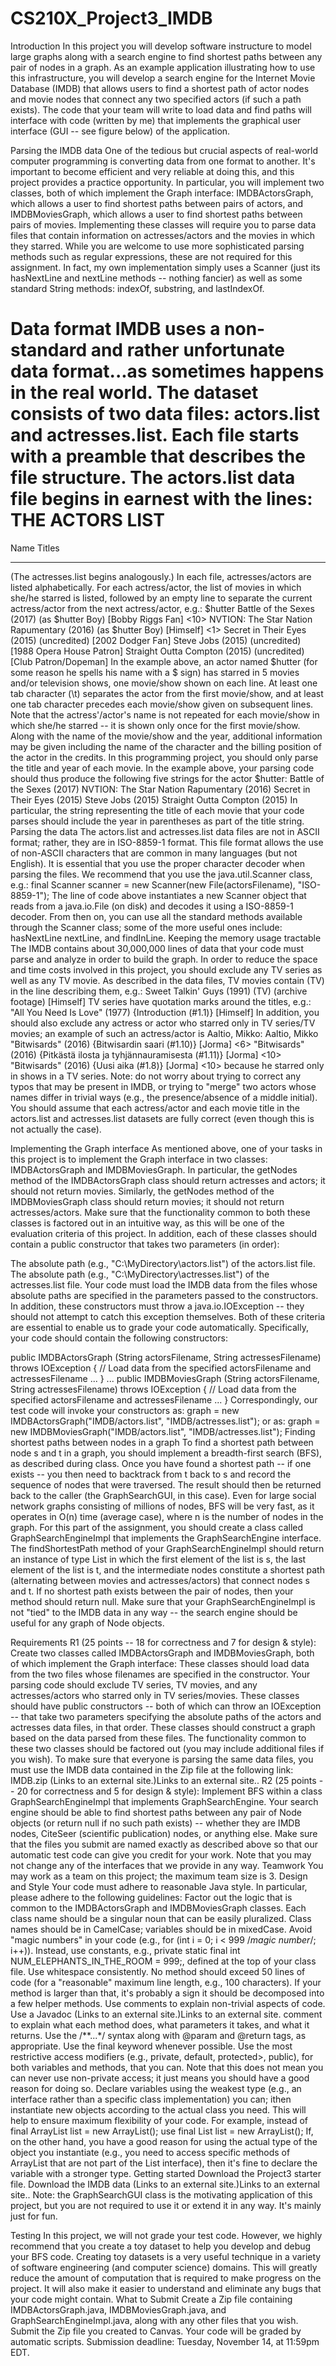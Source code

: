 # CS210X_Project3_IMDB
Introduction
In this project you will develop software instructure to model large graphs along with a search engine to find shortest paths between any pair of nodes in a graph. As an example application illustrating how to use this infrastructure, you will develop a search engine for the Internet Movie Database (IMDB) that allows users to find a shortest path of actor nodes and movie nodes that connect any two specified actors (if such a path exists). The code that your team will write to load data and find paths will interface with code (written by me) that implements the graphical user interface (GUI -- see figure below) of the application.


Parsing the IMDB data
One of the tedious but crucial aspects of real-world computer programming is converting data from one format to another. It's important to become efficient and very reliable at doing this, and this project provides a practice opportunity. In particular, you will implement two classes, both of which implement the Graph interface: IMDBActorsGraph, which allows a user to find shortest paths between pairs of actors, and IMDBMoviesGraph, which allows a user to find shortest paths between pairs of movies. Implementing these classes will require you to parse data files that contain information on actresses/actors and the movies in which they starred.
While you are welcome to use more sophisticated parsing methods such as regular expressions, these are not required for this assignment. In fact, my own implementation simply uses a Scanner (just its hasNextLine and nextLine methods -- nothing fancier) as well as some standard String methods: indexOf, substring, and lastIndexOf.

Data format
IMDB uses a non-standard and rather unfortunate data format...as sometimes happens in the real world. The dataset consists of two data files: actors.list and actresses.list. Each file starts with a preamble that describes the file structure. The actors.list data file begins in earnest with the lines:
THE ACTORS LIST
===============

Name                    Titles 
----                    ------
(The actresses.list begins analogously.) In each file, actresses/actors are listed alphabetically. For each actress/actor, the list of movies in which she/he starred is listed, followed by an empty line to separate the current actress/actor from the next actress/actor, e.g.:
$hutter                 Battle of the Sexes (2017)  (as $hutter Boy)  [Bobby Riggs Fan]  <10>
                        NVTION: The Star Nation Rapumentary (2016)  (as $hutter Boy)  [Himself]  <1>
                        Secret in Their Eyes (2015)  (uncredited)  [2002 Dodger Fan]
                        Steve Jobs (2015)  (uncredited)  [1988 Opera House Patron]
                        Straight Outta Compton (2015)  (uncredited)  [Club Patron/Dopeman]
In the example above, an actor named $hutter (for some reason he spells his name with a $ sign) has starred in 5 movies and/or television shows, one movie/show shown on each line. At least one tab character (\t) separates the actor from the first movie/show, and at least one tab character precedes each movie/show given on subsequent lines. Note that the actress'/actor's name is not repeated for each movie/show in which she/he starred -- it is shown only once for the first movie/show. Along with the name of the movie/show and the year, additional information may be given including the name of the character and the billing position of the actor in the credits. In this programming project, you should only parse the title and year of each movie. In the example above, your parsing code should thus produce the following five strings for the actor $hutter:
Battle of the Sexes (2017)
NVTION: The Star Nation Rapumentary (2016)
Secret in Their Eyes (2015)
Steve Jobs (2015)
Straight Outta Compton (2015)
In particular, the string representing the title of each movie that your code parses should include the year in parentheses as part of the title string.
Parsing the data
The actors.list and actresses.list data files are not in ASCII format; rather, they are in ISO-8859-1 format. This file format allows the use of non-ASCII characters that are common in many languages (but not English). It is essential that you use the proper character decoder when parsing the files. We recommend that you use the java.util.Scanner class, e.g.:
final Scanner scanner = new Scanner(new File(actorsFilename), "ISO-8859-1");
The line of code above instantiates a new Scanner object that reads from a java.io.File (on disk) and decodes it using a ISO-8859-1 decoder. From then on, you can use all the standard methods available through the Scanner class; some of the more useful ones include: hasNextLine nextLine, and findInLine.
Keeping the memory usage tractable
The IMDB contains about 30,000,000 lines of data that your code must parse and analyze in order to build the graph. In order to reduce the space and time costs involved in this project, you should exclude any TV series as well as any TV movie. As described in the data files, TV movies contain (TV) in the line describing them, e.g.:
                        Sweet Talkin' Guys (1991) (TV)  (archive footage)  [Himself]
TV series have quotation marks around the titles, e.g.:
                        "All You Need Is Love" (1977) {Introduction (#1.1)}  [Himself]
In addition, you should also exclude any actress or actor who starred only in TV series/TV movies; an example of such an actress/actor is Aaltio, Mikko:
Aaltio, Mikko           "Bitwisards" (2016) {Bitwisardin saari (#1.10)}  [Jorma]  <6>
                        "Bitwisards" (2016) {Pitkästä ilosta ja tyhjännauramisesta (#1.11)}  [Jorma]  <10>
                        "Bitwisards" (2016) {Uusi aika (#1.8)}  [Jorma]  <10>
because he starred only in shows in a TV series.
Note: do not worry about trying to correct any typos that may be present in IMDB, or trying to "merge" two actors whose names differ in trivial ways (e.g., the presence/absence of a middle initial). You should assume that each actress/actor and each movie title in the actors.list and actresses.list datasets are fully correct (even though this is not actually the case).

Implementing the Graph interface
As mentioned above, one of your tasks in this project is to implement the Graph interface in two classes: IMDBActorsGraph and IMDBMoviesGraph. In particular, the getNodes method of the IMDBActorsGraph class should return actresses and actors; it should not return movies. Similarly, the getNodes method of the IMDBMoviesGraph class should return movies; it should not return actresses/actors. Make sure that the functionality common to both these classes is factored out in an intuitive way, as this will be one of the evaluation criteria of this project.
In addition, each of these classes should contain a public constructor that takes two parameters (in order):

The absolute path (e.g., "C:\MyDirectory\actors.list") of the actors.list file.
The absolute path (e.g., "C:\MyDirectory\actresses.list") of the actresses.list file.
Your code must load the IMDB data from the files whose absolute paths are specified in the parameters passed to the constructors. In addition, these constructors must throw a java.io.IOException -- they should not attempt to catch this exception themselves. Both of these criteria are essential to enable us to grade your code automatically.
Specifically, your code should contain the following constructors:

public IMDBActorsGraph (String actorsFilename, String actressesFilename) throws IOException {
  // Load data from the specified actorsFilename and actressesFilename ...
}
...
public IMDBMoviesGraph (String actorsFilename, String actressesFilename) throws IOException {
  // Load data from the specified actorsFilename and actressesFilename ...
}
Correspondingly, our test code will invoke your constructors as:
graph = new IMDBActorsGraph("IMDB/actors.list", "IMDB/actresses.list");
or as:
graph = new IMDBMoviesGraph("IMDB/actors.list", "IMDB/actresses.list");
Finding shortest paths between nodes in a graph
To find a shortest path between node s and t in a graph, you should implement a breadth-first search (BFS), as described during class. Once you have found a shortest path -- if one exists -- you then need to backtrack from t back to s and record the sequence of nodes that were traversed. The result should then be returned back to the caller (the GraphSearchGUI, in this case). Even for large social network graphs consisting of millions of nodes, BFS will be very fast, as it operates in O(n) time (average case), where n is the number of nodes in the graph. For this part of the assignment, you should create a class called GraphSearchEngineImpl that implements the GraphSearchEngine interface. The findShortestPath method of your GraphSearchEngineImpl should return an instance of type List<Node> in which the first element of the list is s, the last element of the list is t, and the intermediate nodes constitute a shortest path (alternating between movies and actresses/actors) that connect nodes s and t. If no shortest path exists between the pair of nodes, then your method should return null.
Make sure that your GraphSearchEngineImpl is not "tied" to the IMDB data in any way -- the search engine should be useful for any graph of Node objects.

Requirements
R1 (25 points -- 18 for correctness and 7 for design & style): Create two classes called IMDBActorsGraph and IMDBMoviesGraph, both of which implement the Graph interface:
These classes should load data from the two files whose filenames are specified in the constructor. Your parsing code should exclude TV series, TV movies, and any actresses/actors who starred only in TV series/movies.
These classes should have public constructors -- both of which can throw an IOException -- that take two parameters specifying the absolute paths of the actors and actresses data files, in that order.
These classes should construct a graph based on the data parsed from these files.
The functionality common to these two classes should be factored out (you may include additional files if you wish).
To make sure that everyone is parsing the same data files, you must use the IMDB data contained in the Zip file at the following link: IMDB.zip (Links to an external site.)Links to an external site..
R2 (25 points -- 20 for correctness and 5 for design & style): Implement BFS within a class GraphSearchEngineImpl that implements GraphSearchEngine. Your search engine should be able to find shortest paths between any pair of Node objects (or return null if no such path exists) -- whether they are IMDB nodes, CiteSeer (scientific publication) nodes, or anything else.
Make sure that the files you submit are named exactly as described above so that our automatic test code can give you credit for your work. Note that you may not change any of the interfaces that we provide in any way.
Teamwork
You may work as a team on this project; the maximum team size is 3.
Design and Style
Your code must adhere to reasonable Java style. In particular, please adhere to the following guidelines:
Factor out the logic that is common to the IMDBActorsGraph and IMDBMoviesGraph classes.
Each class name should be a singular noun that can be easily pluralized.
Class names should be in CamelCase; variables should be in mixedCase.
Avoid "magic numbers" in your code (e.g., for (int i = 0; i < 999 /*magic number*/; i++)). Instead, use constants, e.g., private static final int NUM_ELEPHANTS_IN_THE_ROOM = 999;, defined at the top of your class file.
Use whitespace consistently.
No method should exceed 50 lines of code (for a "reasonable" maximum line length, e.g., 100 characters). If your method is larger than that, it's probably a sign it should be decomposed into a few helper methods.
Use comments to explain non-trivial aspects of code.
Use a Javadoc (Links to an external site.)Links to an external site. comment to explain what each method does, what parameters it takes, and what it returns. Use the /**...*/ syntax along with @param and @return tags, as appropriate.
Use the final keyword whenever possible.
Use the most restrictive access modifiers (e.g., private, default, protected>, public), for both variables and methods, that you can. Note that this does not mean you can never use non-private access; it just means you should have a good reason for doing so.
Declare variables using the weakest type (e.g., an interface rather than a specific class implementation) you can; ithen instantiate new objects according to the actual class you need. This will help to ensure maximum flexibility of your code. For example, instead of
final ArrayList<String> list = new ArrayList();
use
final List<String> list = new ArrayList<String>();
If, on the other hand, you have a good reason for using the actual type of the object you instantiate (e.g., you need to access specific methods of ArrayList that are not part of the List interface), then it's fine to declare the variable with a stronger type.
Getting started
Download the Project3 starter file.
Download the IMDB data (Links to an external site.)Links to an external site..
Note: the GraphSearchGUI class is the motivating application of this project, but you are not required to use it or extend it in any way. It's mainly just for fun.

Testing
In this project, we will not grade your test code. However, we highly recommend that you create a toy dataset to help you develop and debug your BFS code. Creating toy datasets is a very useful technique in a variety of software engineering (and computer science) domains. This will greatly reduce the amount of computation that is required to make progress on the project. It will also make it easier to understand and eliminate any bugs that your code might contain.
What to Submit
Create a Zip file containing IMDBActorsGraph.java, IMDBMoviesGraph.java, and GraphSearchEngineImpl.java, along with any other files that you wish. Submit the Zip file you created to Canvas. Your code will be graded by automatic scripts. Submission deadline: Tuesday, November 14, at 11:59pm EDT.
